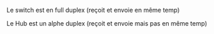 


Le switch est en full duplex (reçoit et envoie en même temp)

Le Hub est un alphe duplex (reçoit et envoie mais pas en même temp)